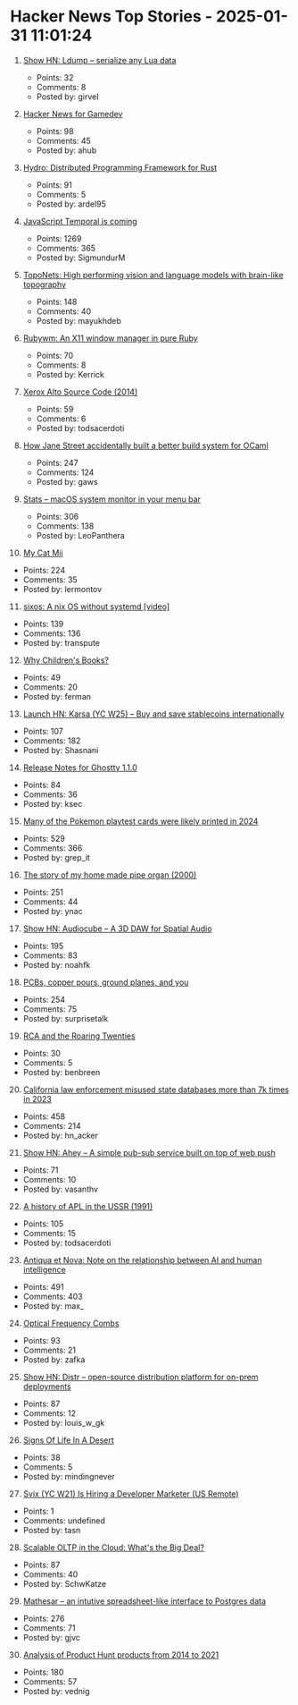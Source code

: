 # Hacker News Top Stories - 2025-01-31 11:01:24

1. [Show HN: Ldump – serialize any Lua data](https://github.com/girvel/ldump)
   - Points: 32
   - Comments: 8
   - Posted by: girvel

2. [Hacker News for Gamedev](https://gamedev.city/)
   - Points: 98
   - Comments: 45
   - Posted by: ahub

3. [Hydro: Distributed Programming Framework for Rust](https://hydro.run/docs/hydro/)
   - Points: 91
   - Comments: 5
   - Posted by: ardel95

4. [JavaScript Temporal is coming](https://developer.mozilla.org/en-US/blog/javascript-temporal-is-coming/)
   - Points: 1269
   - Comments: 365
   - Posted by: SigmundurM

5. [TopoNets: High performing vision and language models with brain-like topography](https://arxiv.org/abs/2501.16396)
   - Points: 148
   - Comments: 40
   - Posted by: mayukhdeb

6. [Rubywm: An X11 window manager in pure Ruby](https://github.com/vidarh/rubywm)
   - Points: 70
   - Comments: 8
   - Posted by: Kerrick

7. [Xerox Alto Source Code (2014)](https://computerhistory.org/blog/xerox-alto-source-code/)
   - Points: 59
   - Comments: 6
   - Posted by: todsacerdoti

8. [How Jane Street accidentally built a better build system for OCaml](https://blog.janestreet.com/how-we-accidentally-built-a-better-build-system-for-ocaml-index/)
   - Points: 247
   - Comments: 124
   - Posted by: gaws

9. [Stats – macOS system monitor in your menu bar](https://github.com/exelban/stats)
   - Points: 306
   - Comments: 138
   - Posted by: LeoPanthera

10. [My Cat Mii](https://www.theparisreview.org/blog/2025/01/20/my-cat-mii/)
   - Points: 224
   - Comments: 35
   - Posted by: lermontov

11. [sixos: A nix OS without systemd [video]](https://media.ccc.de/v/38c3-sixos-a-nix-os-without-systemd)
   - Points: 139
   - Comments: 136
   - Posted by: transpute

12. [Why Children's Books?](https://www.lrb.co.uk/the-paper/v47/n02/katherine-rundell/why-children-s-books)
   - Points: 49
   - Comments: 20
   - Posted by: ferman

13. [Launch HN: Karsa (YC W25) – Buy and save stablecoins internationally](undefined)
   - Points: 107
   - Comments: 182
   - Posted by: Shasnani

14. [Release Notes for Ghostty 1.1.0](https://ghostty.org/docs/install/release-notes/1-1-0)
   - Points: 84
   - Comments: 36
   - Posted by: ksec

15. [Many of the Pokemon playtest cards were likely printed in 2024](https://www.elitefourum.com/t/many-of-the-pokemon-playtest-cards-were-likely-printed-in-2024/52421)
   - Points: 529
   - Comments: 366
   - Posted by: grep_it

16. [The story of my home made pipe organ (2000)](https://www.sentex.ca/~mwandel/organ/organ.html)
   - Points: 251
   - Comments: 44
   - Posted by: ynac

17. [Show HN: Audiocube – A 3D DAW for Spatial Audio](https://www.audiocube.app)
   - Points: 195
   - Comments: 83
   - Posted by: noahfk

18. [PCBs, copper pours, ground planes, and you](https://lcamtuf.substack.com/p/pcbs-ground-planes-and-you)
   - Points: 254
   - Comments: 75
   - Posted by: surprisetalk

19. [RCA and the Roaring Twenties](https://globalfinancialdata.com/rca-and-the-roaring-twenties)
   - Points: 30
   - Comments: 5
   - Posted by: benbreen

20. [California law enforcement misused state databases more than 7k times in 2023](https://www.eff.org/deeplinks/2025/01/california-police-misused-state-databases-more-7000-times-2023)
   - Points: 458
   - Comments: 214
   - Posted by: hn_acker

21. [Show HN: Ahey – A simple pub-sub service built on top of web push](https://ahey.io)
   - Points: 71
   - Comments: 10
   - Posted by: vasanthv

22. [A history of APL in the USSR (1991)](https://dl.acm.org/doi/10.1145/130647.130656)
   - Points: 105
   - Comments: 15
   - Posted by: todsacerdoti

23. [Antiqua et Nova: Note on the relationship between AI and human intelligence](https://www.vatican.va/roman_curia/congregations/cfaith/documents/rc_ddf_doc_20250128_antiqua-et-nova_en.html)
   - Points: 491
   - Comments: 403
   - Posted by: max_

24. [Optical Frequency Combs](https://www.nist.gov/topics/physics/optical-frequency-combs)
   - Points: 93
   - Comments: 21
   - Posted by: zafka

25. [Show HN: Distr – open-source distribution platform for on-prem deployments](https://github.com/glasskube/distr)
   - Points: 87
   - Comments: 12
   - Posted by: louis_w_gk

26. [Signs Of Life In A Desert](https://www.noemamag.com/signs-of-life-in-a-desert-of-death/)
   - Points: 38
   - Comments: 5
   - Posted by: mindingnever

27. [Svix (YC W21) Is Hiring a Developer Marketer (US Remote)](https://www.svix.com/careers/)
   - Points: 1
   - Comments: undefined
   - Posted by: tasn

28. [Scalable OLTP in the Cloud: What's the Big Deal?](http://muratbuffalo.blogspot.com/2024/01/scalable-oltp-in-cloud-whats-big-deal.html)
   - Points: 87
   - Comments: 40
   - Posted by: SchwKatze

29. [Mathesar – an intutive spreadsheet-like interface to Postgres data](https://github.com/mathesar-foundation/mathesar)
   - Points: 276
   - Comments: 71
   - Posted by: gjvc

30. [Analysis of Product Hunt products from 2014 to 2021](https://components.one/posts/gamer-and-nihilist-product-hunt)
   - Points: 180
   - Comments: 57
   - Posted by: vednig

